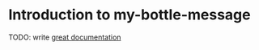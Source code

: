 # Introduction to my-bottle-message

TODO: write [great documentation](http://jacobian.org/writing/what-to-write/)
